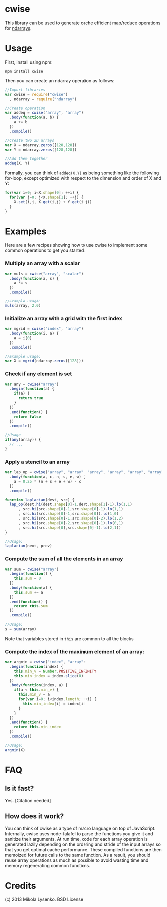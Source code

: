 cwise
=====
This library can be used to generate cache efficient map/reduce operations for [ndarrays](http://github.com/mikolalysenko/ndarray).

Usage
=====
First, install using npm:

    npm install cwise
    
Then you can create an ndarray operation as follows:

```javascript
//Import libraries
var cwise = require("cwise")
  , ndarray = require("ndarray")

//Create operation
var addeq = cwise("array", "array")
  .body(function(a, b) {
    a += b
  })
  .compile()

//Create two 2D arrays
var X = ndarray.zeros([128,128])
var Y = ndarray.zeros([128,128])

//Add them together
addeq(X, Y)
```

Formally, you can think of `addeq(X,Y)` as being something like the following for-loop, except optimized with respect to the dimension and order of X and Y:

```javascript
for(var i=0; i<X.shape[0]; ++i) {
  for(var j=0; j<X.shape[1]; ++j) {
    X.set(i,j, X.get(i,j) + Y.get(i,j))
  }
}
```

Examples
========
Here are a few recipes showing how to use cwise to implement some common operations to get you started:

### Multiply an array with a scalar
```javascript
var muls = cwise("array", "scalar")
  .body(function(a, s) {
    a *= s
  })
  .compile()

//Example usage:
muls(array, 2.0)
```

### Initialize an array with a grid with the first index
```javascript
var mgrid = cwise("index", "array")
  .body(function(i, a) {
    a = i[0]
  })
  .compile()

//Example usage:
var X = mgrid(ndarray.zeros([128]))
```

### Check if any element is set
```javascript
var any = cwise("array")
  .begin(function(a) {
    if(a) {
      return true
    }
  })
  .end(function() {
    return false
  })
  .compile()

//Usage
if(any(array)) {
  // ...
}
```

### Apply a stencil to an array
```javascript
var lap_op = cwise("array", "array", "array", "array", "array", "array")
  .body(function(a, c, n, s, e, w) {
    a = 0.25 * (n + s + e + w) - c
  })
  .compile()

function laplacian(dest, src) {
  lap_op(dest.hi(dest.shape[0]-1,dest.shape[1]-1).lo(1,1)
      , src.hi(src.shape[0]-1,src.shape[0]-1).lo(1,1)
      , src.hi(src.shape[0]-1,src.shape[0]).lo(1,0)
      , src.hi(src.shape[0]-1,src.shape[0]-2).lo(1,2)
      , src.hi(src.shape[0]-2,src.shape[0]-1).lo(0,1)
      , src.hi(src.shape[0],src.shape[0]-1).lo(2,1))
}

//Usage:
laplacian(next, prev)
```

### Compute the sum of all the elements in an array
```javascript
var sum = cwise("array")
  .begin(function() {
    this.sum = 0
  })
  .body(function(a) {
    this.sum += a
  })
  .end(function() {
    return this.sum
  })
  .compile()
  
//Usage:
s = sum(array)
```
Note that variables stored in `this` are common to all the blocks


### Compute the index of the maximum element of an array:
```javascript
var argmin = cwise("index", "array")
  .begin(function(index) {
    this.min_v = Number.POSITIVE_INFINITY
    this.min_index = index.slice(0)
  })
  .body(function(index, a) {
    if(a < this.min_v) {
      this.min_v = a
      for(var i=0; i<index.length; ++i) {
        this.min_index[i] = index[i]
      }
    }
  })
  .end(function() {
    return this.min_index
  })
  .compile()

//Usage:
argmin(X)
```

FAQ
===

Is it fast?
-----------
Yes. [Citation needed]

How does it work?
-----------------
You can think of cwise as a type of macro language on top of JavaScript.  Internally, cwise uses node-falafel to parse the functions you give it and sanitize their arguments.  At run time, code for each array operation is generated lazily depending on the ordering and stride of the input arrays so that you get optimal cache performance.  These compiled functions are then memoized for future calls to the same function.  As a result, you should reuse array operations as much as possible to avoid wasting time and memory regenerating common functions.

Credits
=======
(c) 2013 Mikola Lysenko.  BSD License
